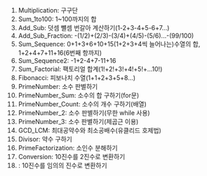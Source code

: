 1. Multiplication: 구구단
2. Sum_1to100: 1~100까지의 합
3. Add_Sub: 덧셈 뺼셈 번갈아 계산하기(1-2+3-4+5-6+7...)
4. Add_Sub_Fraction: -(1/2)+(2/3)-(3/4)+(4/5)-(5/6)...-(99/100)
5. Sum_Sequence: 0+1+3+6+10+15(1+2+3+4씩 늘어나는)수열의 합, 1+2+4+7+11+16(6번째 항까지)
6. Sum_Sequence2: -1+2-4+7-11+16
7. Sum_Factorial: 팩토리얼 합계(1!+2!+3!+4!+5!+...10!)
8. Fibonacci: 피보나치 수열(1+1+2+3+5+8...)
9. PrimeNumber: 소수 판별하기
10. PrimeNumber_Sum: 소수의 합 구하기(for문)
11. PrimeNumber_Count: 소수의 개수 구하기(배열)
12. PrimeNumber_2: 소수 판별하기(무한 while 사용)
13. PrimeNumber_3: 소수 판별하기(제곱근 이용)
14. GCD_LCM: 최대공약수와 최소공배수(유클리드 호제법)
15. Divisor: 약수 구하기
16. PrimeFactorization: 소인수 분해하기
17. Conversion: 10진수를 2진수로 변환하기
18. : 10진수를 임의의 진수로 변환하기
